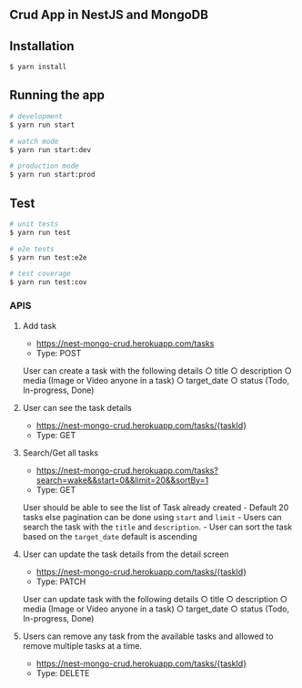 ## Crud App in NestJS and MongoDB

## Installation

```bash
$ yarn install
```

## Running the app

```bash
# development
$ yarn run start

# watch mode
$ yarn run start:dev

# production mode
$ yarn run start:prod
```

## Test

```bash
# unit tests
$ yarn run test

# e2e tests
$ yarn run test:e2e

# test coverage
$ yarn run test:cov
```



### APIS
1. Add task
    - https://nest-mongo-crud.herokuapp.com/tasks
    - Type: POST
    
    User can create a task with the following details
        ○ title
        ○ description
        ○ media (Image or Video anyone in a task)
        ○ target_date
        ○ status (Todo, In-progress, Done)

2. User can see the task details
    - https://nest-mongo-crud.herokuapp.com/tasks/{taskId}
    - Type: GET

3. Search/Get all tasks
    - https://nest-mongo-crud.herokuapp.com/tasks?search=wake&&start=0&&limit=20&&sortBy=1
    - Type: GET

    User should be able to see the list of Task already created
        - Default 20 tasks else pagination can be done using `start` and `limit`
        - Users can search the task with the `title` and `description`.
        - User can sort the task based on the `target_date` default is ascending

4. User can update the task details from the detail screen
    - https://nest-mongo-crud.herokuapp.com/tasks/{taskId}
    - Type: PATCH

    User can update task with the following details
        ○ title
        ○ description
        ○ media (Image or Video anyone in a task)
        ○ target_date
        ○ status (Todo, In-progress, Done)

5. Users can remove any task from the available tasks and allowed to remove multiple tasks at a time.
    - https://nest-mongo-crud.herokuapp.com/tasks/{taskId}
    - Type: DELETE        

        